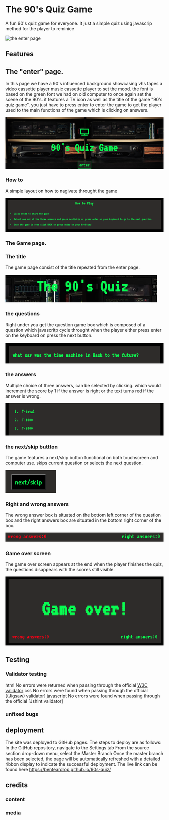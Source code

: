 # The 90's Quiz Game
A fun 90's quiz game for everyone. It just a simple quiz using javascrip method for the player to reminice

![the enter page](/assets/images)

## Features

## The "enter" page.

In this page we have a 90's influenced background showcasing vhs tapes a video cassette player music cassette player to set the mood.
the font is based on the green font we had on old computer to once again set the scene of the 90's.
it features a TV icon as well as the title of the game "90's quiz game".
you just have to press enter to enter the game to get the player used to the main functions of the game which is clicking on answers.

![the enter page](/assets/images/enter-page-top.png)

### How to

A simple layout on how to nagivate throught the game

![the enter page](/assets/images/enter-page-how-to.png)

### The Game page.

### The title

The game page consist of the title repeated from the enter page.

![the enter page](/assets/images/game-title.png)

### the questions

Right under you get the question game box which is composed of a question which javascritp cycle throught when the player either press enter on the keyboard on press the next button.

![the enter page](/assets/images/questions.png)

### the answers    
Multiple choice of three answers, can be selected by clicking. which would increment the score by 1 if the answer is right or the text turns red if the answer is wrong.

![the enter page](/assets/images/multiple%20answers.png)

### the next/skip buttton   

The game features a next/skip button functional on both touchscreen and computer use.
skips current question  or selects the next question.

![the enter page](/assets/images/next-skip-button.png)

### Right and wrong answers 

The wrong answer box is situated on the bottom left corner of the question box and the right answers box are situated in the bottom right corner of the box.

![the enter page](/assets/images/answer-count.png)

### Game over screen

The game over screen appears at the end when the player finishes the quiz, the questions disappears with the scores still visible.

![the enter page](/assets/images/game-over.png)


## Testing 

### Validator testing

html
No errors were returned when passing through the official [W3C validator](http://jigsaw.w3.org/css-validator/validator?uri=https%3A%2F%2Fbenteardrop.github.io%2F90s-quiz%2F&profile=css3svg&usermedium=all&warning=1&vextwarning=)
css
No errors were found when passing through the official [(Jigsaw) validator] 
javascript
No errors were found when passing through the official [Jshint validator]

### unfixed bugs

## deployment


The site was deployed to GitHub pages. The steps to deploy are as follows:
In the GitHub repository, navigate to the Settings tab
From the source section drop-down menu, select the Master Branch
Once the master branch has been selected, the page will be automatically refreshed with a detailed ribbon display to indicate the successful deployment.
The live link can be found here https://benteardrop.github.io/90s-quiz/

## credits


### content

### media

